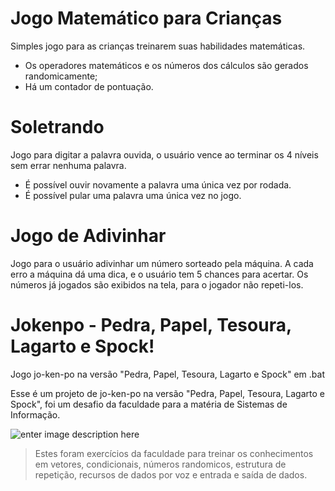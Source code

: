 # Jogo Matemático para Crianças

Simples jogo para as crianças treinarem suas habilidades matemáticas.

 - Os operadores matemáticos e os números dos cálculos são gerados randomicamente;
 - Há um contador de pontuação.
 
 # Soletrando
 Jogo para digitar a palavra ouvida, o usuário vence ao terminar os 4 níveis sem errar nenhuma palavra. 
 
 - É possível ouvir novamente a palavra uma única vez por rodada.  
 - É possível pular uma palavra uma única vez no jogo.
 
 # Jogo de Adivinhar

Jogo para o usuário adivinhar um número sorteado pela máquina. A cada erro a máquina dá uma dica, e o usuário tem 5 chances para acertar. Os números já jogados são exibidos na tela, para o jogador não repeti-los.
 
 # Jokenpo - Pedra, Papel, Tesoura, Lagarto e Spock!

Jogo jo-ken-po na versão "Pedra, Papel, Tesoura, Lagarto e Spock" em .bat

Esse é um projeto de jo-ken-po na versão "Pedra, Papel, Tesoura, Lagarto e Spock", foi um desafio da faculdade para a matéria de Sistemas de Informação.

![enter image description here](https://i.imgur.com/p9MPH.png)

>  Estes foram exercícios da faculdade para treinar os conhecimentos em
> vetores, condicionais, números randomicos, estrutura de repetição, recursos de dados por voz e
> entrada e saída de dados.
